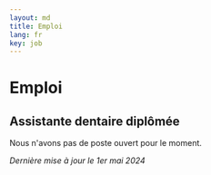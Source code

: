 ```yaml
---
layout: md
title: Emploi
lang: fr
key: job
---
```


# Emploi

## Assistante dentaire diplômée

Nous n'avons pas de poste ouvert pour le moment.

*Dernière mise à jour le 1er mai 2024*
